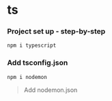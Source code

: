 # ts

### Project set up - step-by-step

`npm i typescript`

### Add tsconfig.json

`npm i nodemon`

> Add nodemon.json
